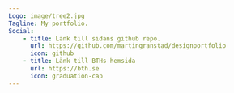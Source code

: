 ```yaml
---
Logo: image/tree2.jpg
Tagline: My portfolio.
Social:
    - title: Länk till sidans github repo.
      url: https://github.com/martingranstad/designportfolio
      icon: github
    - title: Länk till BTHs hemsida
      url: https://bth.se
      icon: graduation-cap
---
```

